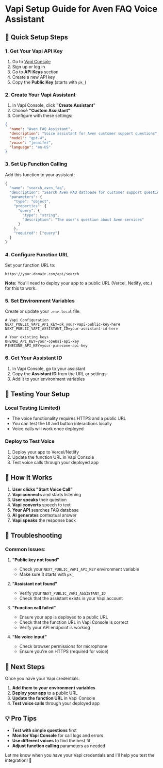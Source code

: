 # Vapi Setup Guide for Aven FAQ Voice Assistant

## 🎯 **Quick Setup Steps**

### **1. Get Your Vapi API Key**

1. Go to [Vapi Console](https://console.vapi.ai/)
2. Sign up or log in
3. Go to **API Keys** section
4. Create a new API key
5. Copy the **Public Key** (starts with `pk_`)

### **2. Create Your Vapi Assistant**

1. In Vapi Console, click **"Create Assistant"**
2. Choose **"Custom Assistant"**
3. Configure with these settings:

```json
{
  "name": "Aven FAQ Assistant",
  "description": "Voice assistant for Aven customer support questions",
  "model": "gpt-4",
  "voice": "jennifer",
  "language": "en-US"
}
```

### **3. Set Up Function Calling**

Add this function to your assistant:

```javascript
{
  "name": "search_aven_faq",
  "description": "Search Aven FAQ database for customer support questions",
  "parameters": {
    "type": "object",
    "properties": {
      "query": {
        "type": "string",
        "description": "The user's question about Aven services"
      }
    },
    "required": ["query"]
  }
}
```

### **4. Configure Function URL**

Set your function URL to:
```
https://your-domain.com/api/search
```

**Note:** You'll need to deploy your app to a public URL (Vercel, Netlify, etc.) for this to work.

### **5. Set Environment Variables**

Create or update your `.env.local` file:

```env
# Vapi Configuration
NEXT_PUBLIC_VAPI_API_KEY=pk_your-vapi-public-key-here
NEXT_PUBLIC_VAPI_ASSISTANT_ID=your-assistant-id-here

# Your existing keys
OPENAI_API_KEY=your-openai-api-key
PINECONE_API_KEY=your-pinecone-api-key
```

### **6. Get Your Assistant ID**

1. In Vapi Console, go to your assistant
2. Copy the **Assistant ID** from the URL or settings
3. Add it to your environment variables

## 🧪 **Testing Your Setup**

### **Local Testing (Limited)**
- The voice functionality requires HTTPS and a public URL
- You can test the UI and button interactions locally
- Voice calls will work once deployed

### **Deploy to Test Voice**
1. Deploy your app to Vercel/Netlify
2. Update the function URL in Vapi Console
3. Test voice calls through your deployed app

## 🎤 **How It Works**

1. **User clicks "Start Voice Call"**
2. **Vapi connects** and starts listening
3. **User speaks** their question
4. **Vapi converts** speech to text
5. **Your API** searches FAQ database
6. **AI generates** contextual answer
7. **Vapi speaks** the response back

## 🔧 **Troubleshooting**

### **Common Issues:**

1. **"Public key not found"**
   - Check your `NEXT_PUBLIC_VAPI_API_KEY` environment variable
   - Make sure it starts with `pk_`

2. **"Assistant not found"**
   - Verify your `NEXT_PUBLIC_VAPI_ASSISTANT_ID`
   - Check that the assistant exists in your Vapi account

3. **"Function call failed"**
   - Ensure your app is deployed to a public URL
   - Check that the function URL in Vapi Console is correct
   - Verify your API endpoint is working

4. **"No voice input"**
   - Check browser permissions for microphone
   - Ensure you're on HTTPS (required for voice)

## 🚀 **Next Steps**

Once you have your Vapi credentials:

1. **Add them to your environment variables**
2. **Deploy your app** to a public URL
3. **Update the function URL** in Vapi Console
4. **Test voice calls** through your deployed app

## 💡 **Pro Tips**

- **Test with simple questions** first
- **Monitor Vapi Console** for call logs and errors
- **Use different voices** to find the best fit
- **Adjust function calling** parameters as needed

Let me know when you have your Vapi credentials and I'll help you test the integration! 🎤 